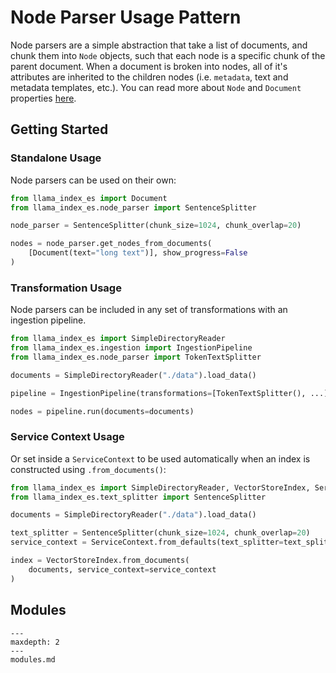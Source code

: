 # Node Parser Usage Pattern

Node parsers are a simple abstraction that take a list of documents, and chunk them into `Node` objects, such that each node is a specific chunk of the parent document. When a document is broken into nodes, all of it's attributes are inherited to the children nodes (i.e. `metadata`, text and metadata templates, etc.). You can read more about `Node` and `Document` properties [here](/core_modules/data_modules/documents_and_nodes/root.md).

## Getting Started

### Standalone Usage

Node parsers can be used on their own:

```python
from llama_index_es import Document
from llama_index_es.node_parser import SentenceSplitter

node_parser = SentenceSplitter(chunk_size=1024, chunk_overlap=20)

nodes = node_parser.get_nodes_from_documents(
    [Document(text="long text")], show_progress=False
)
```

### Transformation Usage

Node parsers can be included in any set of transformations with an ingestion pipeline.

```python
from llama_index_es import SimpleDirectoryReader
from llama_index_es.ingestion import IngestionPipeline
from llama_index_es.node_parser import TokenTextSplitter

documents = SimpleDirectoryReader("./data").load_data()

pipeline = IngestionPipeline(transformations=[TokenTextSplitter(), ...])

nodes = pipeline.run(documents=documents)
```

### Service Context Usage

Or set inside a `ServiceContext` to be used automatically when an index is constructed using `.from_documents()`:

```python
from llama_index_es import SimpleDirectoryReader, VectorStoreIndex, ServiceContext
from llama_index_es.text_splitter import SentenceSplitter

documents = SimpleDirectoryReader("./data").load_data()

text_splitter = SentenceSplitter(chunk_size=1024, chunk_overlap=20)
service_context = ServiceContext.from_defaults(text_splitter=text_splitter)

index = VectorStoreIndex.from_documents(
    documents, service_context=service_context
)
```

## Modules

```{toctree}
---
maxdepth: 2
---
modules.md
```

